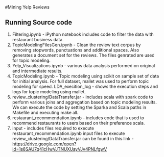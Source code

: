 #Mining Yelp Reviews

## Running Source code

1.  Filtering.ipynb - iPython notebook includes code to filter the data with restaurant business data.
2.  TopicModelingFilesGen.ipynb - Clean the review text corpus by removing stopwords, punctuations and additional spaces. Also generates a document set for the reviews. The files genrated are used for topic modeling.
3.  Yelp_Visualizations.ipynb - various data analysis performed on original and intermediate results.
4.  TopicModeling.ipynb - Topic modeling using scikit on sample set of data for initial analysis. For full dataset, mallet was used to perform topic modeling for speed.
    LDA_execition_log - shows the execution steps and logs for topic modeling using mallet.
5.  review_clustering/DataTransfer.jar - includes scala with spark code to perform various joins and aggregation based on topic modeling results. We can execute the code by setting the Sparka and Scala paths in Makefile and executing make all.
6.  restaurant_recommendation.ipynb - includes code that is used to recommend restaurants to users based on their preference scala.
7.  input - includes files required to execute restaurant_recommendation.ipynb
    input files to execute review_clustering/DataTransfer.jar can be found in this link - https://drive.google.com/open?id=1s8SAU7q41cHwVJTNUXUayVJv4PNLfgwV

